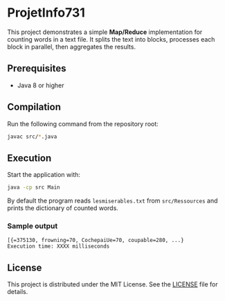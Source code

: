 # ProjetInfo731

This project demonstrates a simple **Map/Reduce** implementation for counting words in a text file. It splits the text into blocks, processes each block in parallel, then aggregates the results.

## Prerequisites

- Java 8 or higher

## Compilation

Run the following command from the repository root:

```bash
javac src/*.java
```

## Execution

Start the application with:

```bash
java -cp src Main
```

By default the program reads `lesmiserables.txt` from `src/Ressources` and prints the dictionary of counted words.

### Sample output

```
[{=375130, frowning=70, CochepaiUe=70, coupable=280, ...}
Execution time: XXXX milliseconds
```

## License

This project is distributed under the MIT License. See the [LICENSE](LICENSE) file for details.
